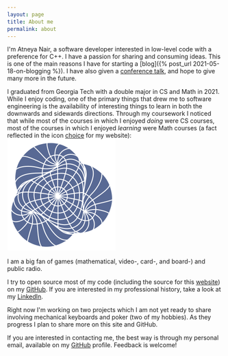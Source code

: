 ```yaml
---
layout: page
title: About me 
permalink: about
---
```


I'm Atneya Nair, a software developer interested in low-level code with a preference for C++. 
I have a passion for sharing and consuming ideas. This is one of the main reasons I have for starting a [blog]({% post_url 2021-05-18-on-blogging %}).
I have also given a [conference talk](https://www.youtube.com/watch?v=hY9BrS2uX-c), 
and hope to give many more in the future.


I graduated from Georgia Tech with a double major in CS and Math in 2021. 
While I enjoy coding, one of the primary things that drew me to software engineering is the availability
of interesting things to learn in both the downwards and sidewards directions.
Through my coursework I noticed that while most of the courses in which I enjoyed *doing* were CS courses,
most of the courses in which I enjoyed *learning* were Math courses (a fact reflected in the icon 
[choice](https://en.wikipedia.org/wiki/Real_projective_plane) for my website):
![The real projective plane](/assets/images/RP2.svg)

I am a big fan of games (mathematical, video-, card-, and board-) and public radio. 

I try to open source most of my code (including the source for this [website](https://github.com/atneya/atneya.github.io)) on my [GitHub](https://github.com/atneya).
If you are interested in my professional history, take a look at my [LinkedIn](https://linkedin.com/in/atneya).

Right now I'm working on two projects which I am not yet ready to share involving mechanical keyboards and poker (two of my hobbies).
As they progress I plan to share more on this site and GitHub.

If you are interested in contacting me, the best way is through my personal email, available on my [GitHub](https://github.com/atneya) profile. Feedback is welcome!